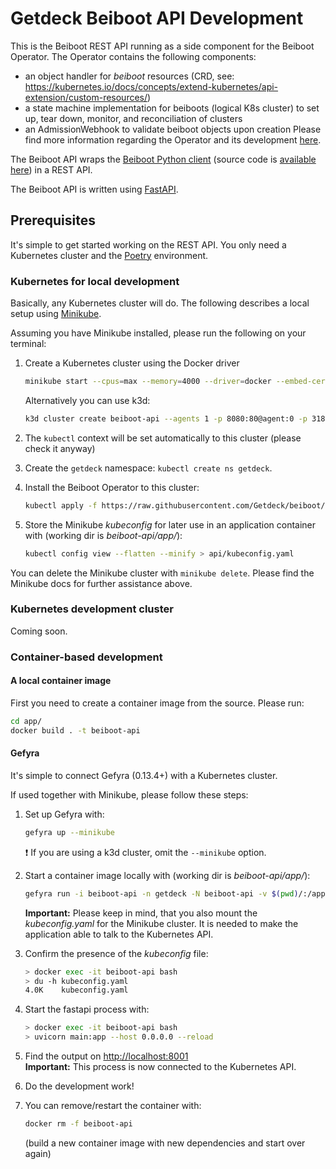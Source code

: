 # Getdeck Beiboot API Development

This is the Beiboot REST API running as a side component for the Beiboot Operator. The Operator
contains the following components:

- an object handler for _beiboot_ resources (CRD, see: https://kubernetes.io/docs/concepts/extend-kubernetes/api-extension/custom-resources/)
- a state machine implementation for beiboots (logical K8s cluster) to set up, tear down, monitor, and reconciliation of clusters
- an AdmissionWebhook to validate beiboot objects upon creation
  Please find more information regarding the Operator and its development [here](https://github.com/Getdeck/beiboot/blob/main/operator/DEVELOPMENT.md).

The Beiboot API wraps the [Beiboot Python client](https://pypi.org/project/beiboot/) (source code is [available here](https://github.com/Getdeck/beiboot/tree/main/client)) in a REST API.

The Beiboot API is written using [FastAPI](https://fastapi.tiangolo.com/).

## Prerequisites

It's simple to get started working on the REST API. You only need a Kubernetes cluster and the [Poetry](https://python-poetry.org/) environment.

### Kubernetes for local development

Basically, any Kubernetes cluster will do. The following describes a local setup using [Minikube](https://minikube.sigs.k8s.io/docs/).

Assuming you have Minikube installed, please run the following on your terminal:

1. Create a Kubernetes cluster using the Docker driver

   ```bash
   minikube start --cpus=max --memory=4000 --driver=docker --embed-certs --addons=default-storageclass storage-provisioner
   ```

   Alternatively you can use k3d:

   ```bash
   k3d cluster create beiboot-api --agents 1 -p 8080:80@agent:0 -p 31820:31820/UDP@agent:0
   ```

2. The `kubectl` context will be set automatically to this cluster (please check it anyway)
3. Create the `getdeck` namespace: `kubectl create ns getdeck`.
4. Install the Beiboot Operator to this cluster:
   ```bash
   kubectl apply -f https://raw.githubusercontent.com/Getdeck/beiboot/main/operator/manifests/beiboot.yaml
   ```
5. Store the Minikube _kubeconfig_ for later use in an application container with (working dir is _beiboot-api/app/_):
   ```bash
   kubectl config view --flatten --minify > api/kubeconfig.yaml
   ```

You can delete the Minikube cluster with `minikube delete`. Please find the Minikube docs for further assistance above.

### Kubernetes development cluster

Coming soon.

### Container-based development

#### A local container image

First you need to create a container image from the source.
Please run:

```bash
cd app/
docker build . -t beiboot-api
```

#### Gefyra

It's simple to connect Gefyra (0.13.4+) with a Kubernetes cluster.

If used together with Minikube, please follow these steps:

1. Set up Gefyra with:

   ```bash
   gefyra up --minikube
   ```

   :exclamation: If you are using a k3d cluster, omit the `--minikube` option.

2. Start a container image locally with (working dir is _beiboot-api/app/_):

   ```bash
   gefyra run -i beiboot-api -n getdeck -N beiboot-api -v $(pwd)/:/app -c "/bin/sh -c 'while sleep 1000; do :; done'" --expose localhost:8001:8000 --detach
   ```

   **Important:** Please keep in mind, that you also mount the _kubeconfig.yaml_ for the Minikube cluster. It is needed to make the application able to talk to the Kubernetes API.

3. Confirm the presence of the _kubeconfig_ file:
   ```bash
   > docker exec -it beiboot-api bash
   > du -h kubeconfig.yaml
   4.0K    kubeconfig.yaml
   ```
4. Start the fastapi process with:
   ```bash
   > docker exec -it beiboot-api bash
   > uvicorn main:app --host 0.0.0.0 --reload
   ```
5. Find the output on [http://localhost:8001](http://localhost:8001)  
   **Important:** This process is now connected to the Kubernetes API.
6. Do the development work!
7. You can remove/restart the container with:
   ```bash
   docker rm -f beiboot-api
   ```
   (build a new container image with new dependencies and start over again)
